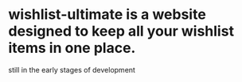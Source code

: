 # wishlist-ultimate is a website designed to keep all your wishlist items in one place. 
still in the early stages of development 
